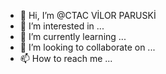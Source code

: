 - 👋 Hi, I’m @CTAC VİLOR PARUSKİ
- 👀 I’m interested in ...
- 🌱 I’m currently learning ...
- 💞️ I’m looking to collaborate on ...
- 📫 How to reach me ...

<!---$ ssh-keygen -p -f ~/.ssh/id_ed25519
trackea2024/trackea2024 is a ✨ special ✨ repository because its `README.md` (this file) appears on your GitHub profile.
You can click the Preview link to take a look at your changes.
--->
